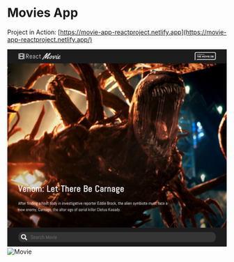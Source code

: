 # Movies App

Project in Action: [https://movie-app-reactproject.netlify.app](https://movie-app-reactproject.netlify.app/)

![Home](./src/Images/Screenshot-1.png)
![Movie](./src/Images/Screenshot-2.png)
